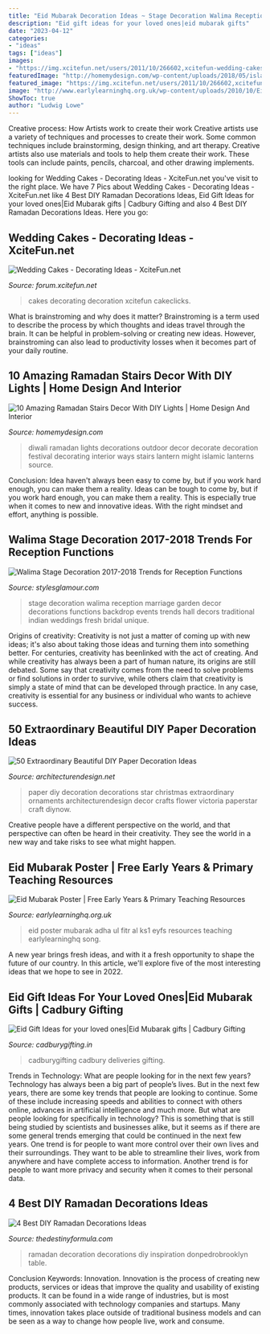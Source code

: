 ```yaml
---
title: "Eid Mubarak Decoration Ideas ~ Stage Decoration Walima Reception Marriage Garden Decor Decorations Functions Backdrop Events Trends Hall Decors Traditional Indian Weddings Fresh Bridal Unique"
description: "Eid gift ideas for your loved ones|eid mubarak gifts"
date: "2023-04-12"
categories:
- "ideas"
tags: ["ideas"]
images:
- "https://img.xcitefun.net/users/2011/10/266602,xcitefun-wedding-cakes-decorating-ideas-6.jpg"
featuredImage: "http://homemydesign.com/wp-content/uploads/2018/05/islamic-art-lantern-for-outdoor-ramadan-stairs.jpg"
featured_image: "https://img.xcitefun.net/users/2011/10/266602,xcitefun-wedding-cakes-decorating-ideas-6.jpg"
image: "http://www.earlylearninghq.org.uk/wp-content/uploads/2010/10/Eid-poster-prev.jpg"
ShowToc: true
author: "Ludwig Lowe"
---
```



Creative process: How Artists work to create their work
Creative artists use a variety of techniques and processes to create their work. Some common techniques include brainstorming, design thinking, and art therapy. Creative artists also use materials and tools to help them create their work. These tools can include paints, pencils, charcoal, and other drawing implements.

	

		
looking for Wedding Cakes - Decorating Ideas - XciteFun.net you've visit to the right place. We have 7 Pics about Wedding Cakes - Decorating Ideas - XciteFun.net like 4 Best DIY Ramadan Decorations Ideas, Eid Gift Ideas for your loved ones|Eid Mubarak gifts | Cadbury Gifting and also 4 Best DIY Ramadan Decorations Ideas. Here you go:
		
    
## Wedding Cakes - Decorating Ideas - XciteFun.net

<img loading=lazy src="https://img.xcitefun.net/users/2011/10/266602,xcitefun-wedding-cakes-decorating-ideas-6.jpg" onerror="this.onerror=null;this.src='https://tse4.mm.bing.net/th?id=OIP.wDLBRKzBbgU6R6_NjLr-3AHaLH&amp;pid=15.1';" alt="Wedding Cakes - Decorating Ideas - XciteFun.net">

_Source: forum.xcitefun.net_

>cakes decorating decoration xcitefun cakeclicks. 

	

What is brainstroming and why does it matter?
Brainstroming is a term used to describe the process by which thoughts and ideas travel through the brain. It can be helpful in problem-solving or creating new ideas. However, brainstroming can also lead to productivity losses when it becomes part of your daily routine.

    
## 10 Amazing Ramadan Stairs Decor With DIY Lights | Home Design And Interior

<img loading=lazy src="http://homemydesign.com/wp-content/uploads/2018/05/islamic-art-lantern-for-outdoor-ramadan-stairs.jpg" onerror="this.onerror=null;this.src='https://tse3.mm.bing.net/th?id=OIP.nKz46PI_39uoLXMx2Izl_gHaKI&amp;pid=15.1';" alt="10 Amazing Ramadan Stairs Decor With DIY Lights | Home Design And Interior">

_Source: homemydesign.com_

>diwali ramadan lights decorations outdoor decor decorate decoration festival decorating interior ways stairs lantern might islamic lanterns source. 

	

Conclusion: Idea haven't always been easy to come by, but if you work hard enough, you can make them a reality.
Ideas can be tough to come by, but if you work hard enough, you can make them a reality. This is especially true when it comes to new and innovative ideas. With the right mindset and effort, anything is possible.

    
## Walima Stage Decoration 2017-2018 Trends For Reception Functions

<img loading=lazy src="http://www.stylesglamour.com/wp-content/uploads/2014/08/Walima-Stage-Decoration-ideas-11.jpg" onerror="this.onerror=null;this.src='https://tse4.mm.bing.net/th?id=OIP.CcMS-vl0GkeRnJ9lXFWlpAHaEk&amp;pid=15.1';" alt="Walima Stage Decoration 2017-2018 Trends for Reception Functions">

_Source: stylesglamour.com_

>stage decoration walima reception marriage garden decor decorations functions backdrop events trends hall decors traditional indian weddings fresh bridal unique. 

	

Origins of creativity:
Creativity is not just a matter of coming up with new ideas; it's also about taking those ideas and turning them into something better. For centuries, creativity has beenlinked with the act of creating. And while creativity has always been a part of human nature, its origins are still debated. Some say that creativity comes from the need to solve problems or find solutions in order to survive, while others claim that creativity is simply a state of mind that can be developed through practice. In any case, creativity is essential for any business or individual who wants to achieve success.

    
## 50 Extraordinary Beautiful DIY Paper Decoration Ideas

<img loading=lazy src="https://cdn.architecturendesign.net/wp-content/uploads/2016/01/AD-Extraordinary-Beautiful-DIY-Paper-Decoration-Ideas-30.jpg" onerror="this.onerror=null;this.src='https://tse4.mm.bing.net/th?id=OIP.EnGq7WzoC6Zf-HIF-Ax7KwHaGU&amp;pid=15.1';" alt="50 Extraordinary Beautiful DIY Paper Decoration Ideas">

_Source: architecturendesign.net_

>paper diy decoration decorations star christmas extraordinary ornaments architecturendesign decor crafts flower victoria paperstar craft diynow. 

	

Creative people have a different perspective on the world, and that perspective can often be heard in their creativity. They see the world in a new way and take risks to see what might happen.

    
## Eid Mubarak Poster | Free Early Years &amp; Primary Teaching Resources

<img loading=lazy src="http://www.earlylearninghq.org.uk/wp-content/uploads/2010/10/Eid-poster-prev.jpg" onerror="this.onerror=null;this.src='https://tse1.mm.bing.net/th?id=OIP.qMBK8JGEOslUOuzGdbyBqQHaFO&amp;pid=15.1';" alt="Eid Mubarak Poster | Free Early Years &amp; Primary Teaching Resources">

_Source: earlylearninghq.org.uk_

>eid poster mubarak adha ul fitr al ks1 eyfs resources teaching earlylearninghq song. 

	

A new year brings fresh ideas, and with it a fresh opportunity to shape the future of our country.  In this article, we'll explore five of the most interesting ideas that we hope to see in 2022. 

    
## Eid Gift Ideas For Your Loved Ones|Eid Mubarak Gifts | Cadbury Gifting

<img loading=lazy src="https://www.cadburygifting.in/media/magefan_blog/Eid2.jpg" onerror="this.onerror=null;this.src='https://tse2.mm.bing.net/th?id=OIP.jiCrtw3kTynwWsvgZb9LuwHaFj&amp;pid=15.1';" alt="Eid Gift Ideas for your loved ones|Eid Mubarak gifts | Cadbury Gifting">

_Source: cadburygifting.in_

>cadburygifting cadbury deliveries gifting. 

	

Trends in Technology: What are people looking for in the next few years?
Technology has always been a big part of people’s lives. But in the next few years, there are some key trends that people are looking to continue. 
Some of these include increasing speeds and abilities to connect with others online, advances in artificial intelligence and much more. 
But what are people looking for specifically in technology? This is something that is still being studied by scientists and businesses alike, but it seems as if there are some general trends emerging that could be continued in the next few years. 
One trend is for people to want more control over their own lives and their surroundings. They want to be able to streamline their lives, work from anywhere and have complete access to information. 
Another trend is for people to want more privacy and security when it comes to their personal data.

    
## 4 Best DIY Ramadan Decorations Ideas

<img loading=lazy src="http://thedestinyformula.com/wp-content/uploads/2018/12/1ba5bb3d0d7f47b3ad91d58aff6224b2.jpg" onerror="this.onerror=null;this.src='https://tse3.mm.bing.net/th?id=OIP.G6W7PQ1_R7OtkdWK_2IksgHaEK&amp;pid=15.1';" alt="4 Best DIY Ramadan Decorations Ideas">

_Source: thedestinyformula.com_

>ramadan decoration decorations diy inspiration donpedrobrooklyn table. 

	

Conclusion
Keywords: Innovation.
Innovation is the process of creating new products, services or ideas that improve the quality and usability of existing products. It can be found in a wide range of industries, but is most commonly associated with technology companies and startups. Many times, innovation takes place outside of traditional business models and can be seen as a way to change how people live, work and consume.

